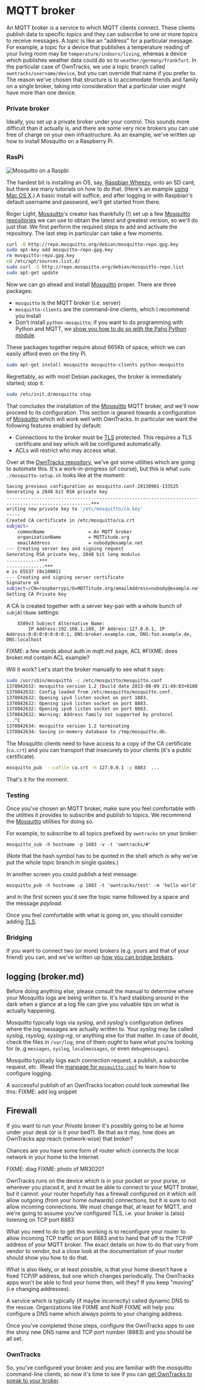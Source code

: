 # MQTT broker

An MQTT broker is a service to which MQTT clients connect. These clients publish
data to specific _topics_ and they can subscribe to one or more _topics_ to receive
messages. A _topic_ is like an "address" for a particular message. For example,
a topic for a device that publishes a temperature reading of your living room
may be `temperature/indoors/living`, whereas a device which publishes weather
data could do so to `weather/germany/frankfurt`. In the particular case of OwnTracks, we
use a topic branch called `owntracks/username/device`, but you can override that
name if you prefer to. The reason we've chosen that structure is to accomodate
friends and family on a single broker, taking into consideration that a particular
user might have more than one device.

### Private broker

Ideally, you set up a private broker under your control. This sounds more difficult
than it actually is, and there are some very nice brokers you can use free of charge
on your own infrastructure. As an example, we've written up how to install
Mosquitto on a Raspberry Pi.

### RasPi

![Mosquitto on a Raspbi](images/raspi-broker.png)

The hardest bit is installing an OS, say, [Raspbian Wheezy][2], onto an SD card, but there are many tutorials on how to do that. (Here's an example [using Mac OS X][1].) A basic install will suffice, and after logging in with Raspbian's default username and password, we'll get started from there.

Roger Light, [Mosquitto]'s creator has thankfully (!) set up a few [Mosquitto repositories][6] we can use to obtain the latest and greatest version, so we'll do just that. We first perform the required steps to add and activate the repository. The last step in particular can take a few moments.

```bash
curl -O http://repo.mosquitto.org/debian/mosquitto-repo.gpg.key
sudo apt-key add mosquitto-repo.gpg.key
rm mosquitto-repo.gpg.key
cd /etc/apt/sources.list.d/
sudo curl -O http://repo.mosquitto.org/debian/mosquitto-repo.list
sudo apt-get update
```

Now we can go ahead and install [Mosquitto] proper. There are three packages:

* `mosquitto` is the MQTT broker (i.e. server)
* `mosquitto-clients` are the command-line clients, which I recommend you install
* Don't install `python-mosquitto`; if you want to do programming with Python and MQTT, we [show you how to do so with the Paho Python module](../tech/program.md).

These packages together require about 665Kb of space, which we can easily afford even on the tiny Pi.

```bash
sudo apt-get install mosquitto mosquitto-clients python-mosquitto
```

Regrettably, as with most Debian packages, the broker is immediately started; stop it.

```bash
sudo /etc/init.d/mosquitto stop
```

That concludes the installation of the [Mosquitto] MQTT broker, and we'll now proceed to
its configuration. This section is geared towards a configuration of [Mosquitto] which will
work well with OwnTracks. In particular we want the following features enabled
by default:

* Connections to the broker must be [TLS] protected. This requires a TLS certificate and key which will be configured automatically.
* ACLs will restrict who may access what.

Over at the [OwnTracks repository][7], we've got some utilities which are going to automate this. It's a work-in-progress (of course), but this is what `sudo ./mosquitto-setup.sh` looks like at the moment:

```bash
Saving previous configuration as mosquitto.conf-20130901-133525
Generating a 2048 bit RSA private key
.................................................................................................+++
...............................+++
writing new private key to '/etc/mosquitto/ca.key'
-----
Created CA certificate in /etc/mosquitto/ca.crt
subject=
    commonName                = An MQTT broker
    organizationName          = MQTTitude.org
    emailAddress              = nobody@example.net
--- Creating server key and signing request
Generating RSA private key, 2048 bit long modulus
............+++
..............+++
e is 65537 (0x10001)
--- Creating and signing server certificate
Signature ok
subject=/CN=raspberrypi/O=MQTTitude.org/emailAddress=nobody@example.net
Getting CA Private Key
```

A CA is created together with a server key-pair with a whole bunch of `subjAltName`
settings:

```
    X509v3 Subject Alternative Name:
        IP Address:192.168.1.189, IP Address:127.0.0.1, IP Address:0:0:0:0:0:0:0:1, DNS:broker.example.com, DNS:foo.example.de, DNS:localhost
```


FIXME:  a few words about auth in mqtt.md page, ACL
#FIXME: does broker.md contain ACL example?




Will it work? Let's start the broker manually to see what it says:

```bash
sudo /usr/sbin/mosquitto -c /etc/mosquitto/mosquitto.conf
1378042632: mosquitto version 1.2 (build date 2013-08-09 21:49:03+0100) starting
1378042632: Config loaded from /etc/mosquitto/mosquitto.conf.
1378042632: Opening ipv4 listen socket on port 1883.
1378042632: Opening ipv4 listen socket on port 8883.
1378042632: Opening ipv6 listen socket on port 8883.
1378042632: Warning: Address family not supported by protocol
...^C
1378042634: mosquitto version 1.2 terminating
1378042634: Saving in-memory database to /tmp/mosquitto.db.
```

The Mosquitto clients need to have access to a copy of the CA certificate (`ca.crt`) and you can transport that insecurely to your clients (it's a public certificate).

```bash
mosquitto_pub  --cafile ca.crt -h 127.0.0.1 -p 8883  ...
```

That's it for the moment. 

  [1]: http://aryo.lecture.ub.ac.id/install-raspbian-wheezy-on-raspberry-pi-sd-card-using-macos-x/
  [2]: http://www.raspberrypi.org/downloads
  [7]: https://github.com/owntracks/tools

### Testing

Once you've chosen an MQTT broker, make sure you feel comfortable with the
utilities it provides to subscribe and publish to topics. We recommend the
[Mosquitto] utilities for doing so.

For example, to subscribe to all topics prefixed by `owntracks` on your broker:

```
mosquitto_sub -h hostname -p 1883 -v -t 'owntracks/#'
```

(Note that the hash symbol has to be quoted in the shell which is why we've put
the whole topic branch in single quotes.)

In another screen you could publish a test message:

```
mosquitto_pub -h hostname -p 1883 -t 'owntracks/test' -m 'hello world'
```

and in the first screen you'd see the topic name followed by a space and the message
_payload_.

Once you feel comfortable with what is going on, you should consider adding [TLS].

### Bridging

If you want to connect two (or more) brokers (e.g. yours and that of your friend) you can, and we've written up [how you can bridge brokers](bridge.md).

## logging (broker.md)
Before doing anything else, please consult the manual to determine where your Mosquitto logs are being written to. It's hard stabbing around in the dark when a glance at a log file can give you valuable tips on what is actually happening.

Mosquitto typically logs via _syslog_, and _syslog_'s configuration defines where the log messages are actually written to. Your _syslog_ may be called _syslog_, _rsyslog_, _syslog-ng_, or anything else for that matter. In case of doubt, check the files in `/var/log`; one of them _ought_ to have what you're looking for (e..g `messages`, `syslog`, `localmessages`, or even `debugmessages`).

Mosquitto typically logs each connection request, a publish, a subscribe request, etc. (Read the [manpage for `mosquitto.conf`](http://mosquitto.org/FIXME) to learn how to configure logging.

A successful publish of an OwnTracks location could look somewhat like this:
FIXME: add log snippet

## Firewall

If you want to run your _Private_ broker it's possibly going to be at home under your desk (or is it your bed?). Be that as it may, how does an OwnTracks app reach (network-wise) that broker?

Chances are you have some form of router which connects the local network in your home to the Internet.

FIXME: diag
FIXME: photo of MR3020?

OwnTracks runs on the device which is in your pocket or your purse, or wherever you placed it, and it must be able to connect to your MQTT broker, but it cannot: your router hopefully has a firewall configured on it which will allow outgoing (from your home outwards) connections, but it is sure to not allow incoming connections. We must change that, at least for MQTT, and we're going to assume you've configured TLS, i.e. your broker is (also) listening on TCP port 8883

What you need to do to get this working is to reconfigure your router to allow incoming TCP traffic on port 8883 and to hand that off to the TCP/IP address of your MQTT broker. The exact details on how to do that vary from vendor to vendor, but a close look at the documentation of your router should show you how to do that.

What is also likely, or at least possible, is that your home doesn't have a fixed TCP/IP address, but one which changes periodically. The OwnTracks apps won't be able to find your home then, will they? If you keep "moving" (i.e changing addresses).

A service which is typically (if maybe incorrectly) called dynamic DNS to the rescue. Organizations like FIXME and NoIP FIXME will help you configure a DNS name which always points to your changing address.

Once you've completed those steps, configure the OwnTracks apps to use the shiny new DNS name and TCP port number (8883) and you should be all set.

### OwnTracks

So, you've configured your broker and you are familiar with the _mosquitto_ command-line
clients, so now it's time to see if you can [get OwnTracks to speak to your broker](clients.md).


  [MQTT]: http://mqtt.org
  [1]: http://mqtt.org/wiki/doku.php/public_brokers
  [2]: http://jpmens.net/2013/09/01/installing-mosquitto-on-a-raspberry-pi/
  [3]: http://jpmens.net/2013/08/14/latitude-longitude-mqttitude/
  [mosquitto]: http://mosquitto.org
  [4]: https://github.com/binarybucks/mqttitude/blob/master/docs/Starting/iphone/Getting-Started.md
  [TLS]: http://en.wikipedia.org/wiki/Transport_Layer_Security
  [6]: http://mosquitto.org/download/

